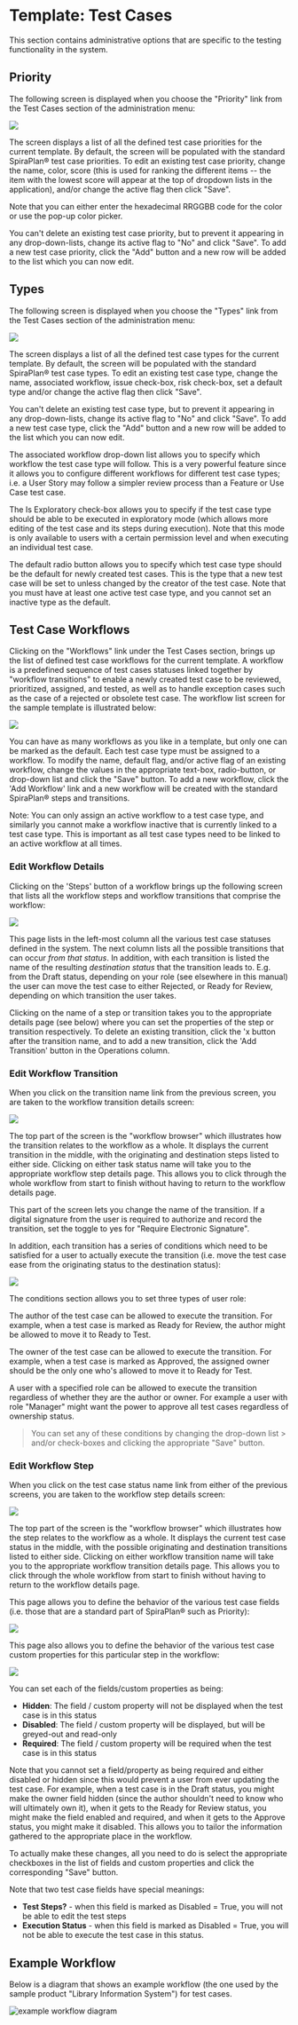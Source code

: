 # Template: Test Cases

This section contains administrative options that are specific to the testing functionality in the system.


## Priority

The following screen is displayed when you choose the "Priority" link from the Test Cases section of the administration menu:

![](img/Template_Test_Cases_136.png)

The screen displays a list of all the defined test case priorities for the current template. By default, the screen will be populated with the standard SpiraPlan® test case priorities. To edit an existing test case priority, change the name, color, score (this is used for ranking the different items -- the item with the lowest score will appear at the top of dropdown lists in the application), and/or change the active flag then click "Save".

Note that you can either enter the hexadecimal RRGGBB code for the color or use the pop-up color picker.

You can't delete an existing test case priority, but to prevent it appearing in any drop-down-lists, change its active flag to "No" and click "Save". To add a new test case priority, click the "Add" button and a new row will be added to the list which you can now edit.


## Types

The following screen is displayed when you choose the "Types" link from the Test Cases section of the administration menu:

![](img/Template_Test_Cases_137.png)

The screen displays a list of all the defined test case types for the current template. By default, the screen will be populated with the standard SpiraPlan® test case types. To edit an existing test case type, change the name, associated workflow, issue check-box, risk check-box, set a default type and/or change the active flag then click "Save".

You can't delete an existing test case type, but to prevent it appearing in any drop-down-lists, change its active flag to "No" and click "Save". To add a new test case type, click the "Add" button and a new row will be added to the list which you can now edit.

The associated workflow drop-down list allows you to specify which workflow the test case type will follow. This is a very powerful feature since it allows you to configure different workflows for different test case types; i.e. a User Story may follow a simpler review process than a Feature or Use Case test case.

The Is Exploratory check-box allows you to specify if the test case type should be able to be executed in exploratory mode (which allows more editing of the test case and its steps during execution). Note that this mode is only available to users with a certain permission level and when executing an individual test case.

The default radio button allows you to specify which test case type should be the default for newly created test cases. This is the type that a new test case will be set to unless changed by the creator of the test case. Note that you must have at least one active test case type, and you cannot set an inactive type as the default.


## Test Case Workflows

Clicking on the "Workflows" link under the Test Cases section, brings up the list of defined test case workflows for the current template. A workflow is a predefined sequence of test cases statuses linked together by "workflow transitions" to enable a newly created test case to be reviewed, prioritized, assigned, and tested, as well as to handle exception cases such as the case of a rejected or obsolete test case. The workflow list screen for the sample template is illustrated below:

![](img/Template_Test_Cases_138.png)

You can have as many workflows as you like in a template, but only one can be marked as the default. Each test case type must be assigned to a workflow. To modify the name, default flag, and/or active flag of an existing workflow, change the values in the appropriate text-box, radio-button, or drop-down list and click the "Save" button. To add a new workflow, click the 'Add Workflow' link and a new workflow will be created with the standard SpiraPlan® steps and transitions.

Note: You can only assign an active workflow to a test case type, and similarly you cannot make a workflow inactive that is currently linked to a test case type. This is important as all test case types need to be linked to an active workflow at all times.


### Edit Workflow Details

Clicking on the 'Steps' button of a workflow brings up the following screen that lists all the workflow steps and workflow transitions that comprise the workflow:

![](img/Template_Test_Cases_139.png)

This page lists in the left-most column all the various test case statuses defined in the system. The next column lists all the possible transitions that can occur *from that status*. In addition, with each transition is listed the name of the resulting *destination status* that the transition leads to. E.g. from the Draft status, depending on your role (see elsewhere in this manual) the user can move the test case to either Rejected, or Ready for Review, depending on which transition the user takes.

Clicking on the name of a step or transition takes you to the appropriate details page (see below) where you can set the properties of the step or transition respectively. To delete an existing transition, click the 'x button after the transition name, and to add a new transition, click the 'Add Transition' button in the Operations column.


### Edit Workflow Transition

When you click on the transition name link from the previous screen, you are taken to the workflow transition details screen:

![](img/Template_Test_Cases_140.png)

The top part of the screen is the "workflow browser" which illustrates how the transition relates to the workflow as a whole. It displays the current transition in the middle, with the originating and destination steps listed to either side. Clicking on either task status name will take you to the appropriate workflow step details page. This allows you to click through the whole workflow from start to finish without having to return to the workflow details page.

This part of the screen lets you change the name of the transition. If a digital signature from the user is required to authorize and record the transition, set the toggle to yes for "Require Electronic Signature".

In addition, each transition has a series of conditions which need to be satisfied for a user to actually execute the transition (i.e. move the test case ease from the originating status to the destination status):

![](img/Template_Test_Cases_124.png)

The conditions section allows you to set three types of user role:

The author of the test case can be allowed to execute the transition. For example, when a test case is marked as Ready for Review, the author might be allowed to move it to Ready to Test.

The owner of the test case can be allowed to execute the transition. For example, when a test case is marked as Approved, the assigned owner should be the only one who's allowed to move it to Ready for Test.

A user with a specified role can be allowed to execute the transition regardless of whether they are the author or owner. For example a user with role "Manager" might want the power to approve all test cases regardless of ownership status.

> You can set any of these conditions by changing the drop-down list > and/or check-boxes and clicking the appropriate "Save" button.


### Edit Workflow Step

When you click on the test case status name link from either of the previous screens, you are taken to the workflow step details screen:

![](img/Template_Test_Cases_141.png)

The top part of the screen is the "workflow browser" which illustrates how the step relates to the workflow as a whole. It displays the current test case status in the middle, with the possible originating and destination transitions listed to either side. Clicking on either workflow transition name will take you to the appropriate workflow transition details page. This allows you to click through the whole workflow from start to finish without having to return to the workflow details page.

This page allows you to define the behavior of the various test case fields (i.e. those that are a standard part of SpiraPlan® such as Priority):

![](img/Template_Test_Cases_142.png)

This page also allows you to define the behavior of the various test case custom properties for this particular step in the workflow:

![](img/Template_Test_Cases_143.png)

You can set each of the fields/custom properties as being:

- **Hidden**: The field / custom property will not be displayed when the test case is in this status
- **Disabled**: The field / custom property will be displayed, but will be greyed-out and read-only
- **Required**: The field / custom property will be required when the test case is in this status

Note that you cannot set a field/property as being required and either disabled or hidden since this would prevent a user from ever updating the test case. For example, when a test case is in the Draft status, you might make the owner field hidden (since the author shouldn't need to know who will ultimately own it), when it gets to the Ready for Review status, you might make the field enabled and required, and when it gets to the Approve status, you might make it disabled. This allows you to tailor the information gathered to the appropriate place in the workflow.

To actually make these changes, all you need to do is select the appropriate checkboxes in the list of fields and custom properties and click the corresponding "Save" button.

Note that two test case fields have special meanings:

-   **Test Steps?** - when this field is marked as Disabled = True, you will not be able to edit the test steps
-   **Execution Status** - when this field is marked as Disabled = True, you will not be able to execute the test case in this status.


## Example Workflow
Below is a diagram that shows an example workflow (the one used by the sample product "Library Information System") for test cases.

![example workflow diagram](img/Template_Test_Cases_WorkflowDiagram.png)